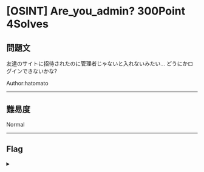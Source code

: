 # [OSINT] Are_you_admin? 300Point 4Solves

## 問題文 

友達のサイトに招待されたのに管理者じゃないと入れないみたい… どうにかログインできないかな?

Author:hatomato

---

## 難易度

Normal

---

## Flag
<details><summary></summary>

```
ipfctf{w1th_great_p0wer_c0mes_great_resp0ns1b1l1ty}
```

</details>